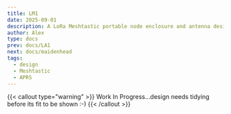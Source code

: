 ```yaml
---
title: LM1
date: 2025-09-01
description: A LoRa Meshtastic portable node enclosure and antenna design
author: Alex
type: docs
prev: docs/LA1
next: docs/maidenhead
tags:
  - design
  - Meshtastic
  - APRS
---
```


{{< callout type="warning" >}}
 Work In Progress...design needs tidying before its fit to be shown :-)
{{< /callout >}}